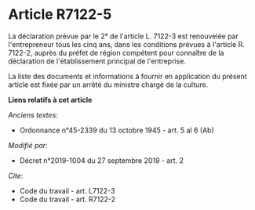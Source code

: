 # Article R7122-5

La déclaration prévue par le 2° de l'article L. 7122-3 est renouvelée par l'entrepreneur tous les cinq ans, dans les
conditions prévues à l'article R. 7122-2, auprès du préfet de région compétent pour connaître de la déclaration de
l'établissement principal de l'entreprise. 

La liste des documents et informations à fournir en application du présent article est fixée par un arrêté du ministre chargé
de la culture.

**Liens relatifs à cet article**

_Anciens textes_:

  - Ordonnance n°45-2339 du 13 octobre 1945 - art. 5 al 6 (Ab)

_Modifié par_:

  - Décret n°2019-1004 du 27 septembre 2019 - art. 2

_Cite_:

  - Code du travail - art. L7122-3
  - Code du travail - art. R7122-2
